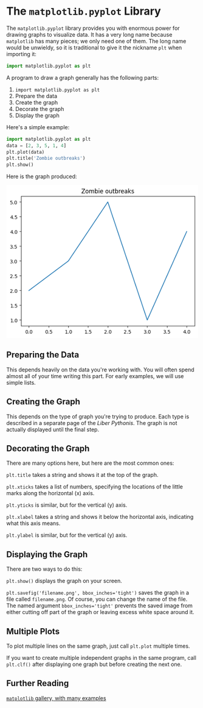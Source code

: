 # The `matplotlib.pyplot` Library

The `matplotlib.pyplot` library provides you with enormous power for drawing graphs to visualize data. It has
a very long name because `matplotlib` has many pieces; we only need one of them. The long name would be
unwieldy, so it is traditional to give it the nickname `plt` when importing it:

```python
import matplotlib.pyplot as plt
```

A program to draw a graph generally has the following parts:

1. `import matplotlib.pyplot as plt`
1. Prepare the data
1. Create the graph
1. Decorate the graph
1. Display the graph

Here's a simple example:

<!-- simple_graph.py -->
```python
import matplotlib.pyplot as plt
data = [2, 3, 5, 1, 4]
plt.plot(data)
plt.title('Zombie outbreaks')
plt.show()
```

Here is the graph produced:

![A line graph of zombie outbreaks](../image/simple_graph.png)

## Preparing the Data

This depends heavily on the data you're working with. You will often spend almost all of your time writing this part.
For early examples, we will use simple lists.

## Creating the Graph

This depends on the type of graph you're trying to produce. Each type is described in a separate page of the *Liber
Pythonis*. The graph is not actually displayed until the final step.

## Decorating the Graph

There are many options here, but here are the most common ones:

`plt.title` takes a string and shows it at the top of the graph.

`plt.xticks` takes a list of numbers, specifying the locations of the little marks along the horizontal (x) axis.

`plt.yticks` is similar, but for the vertical (y) axis.

`plt.xlabel` takes a string and shows it below the horizontal axis, indicating what this axis means.

`plt.ylabel` is similar, but for the vertical (y) axis.

## Displaying the Graph

There are two ways to do this:

`plt.show()` displays the graph on your screen.

`plt.savefig('filename.png', bbox_inches='tight')` saves the graph in a file called `filename.png`. Of course, you can
change the name of the file. The named argument `bbox_inches='tight'` prevents the saved image from either cutting
off part of the graph or leaving excess white space around it.

## Multiple Plots

To plot multiple lines on the same graph, just call `plt.plot` multiple times.

If you want to create multiple independent graphs in the same program, call `plt.clf()` after displaying one graph but
before creating the next one.

## Further Reading

[`matplotlib` gallery, with many examples](https://matplotlib.org/3.1.1/gallery/index.html)

